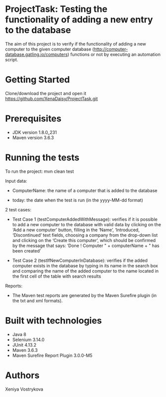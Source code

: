 # ProjectTask: Testing the functionality of adding a new entry to the database 
The aim of this project is to verify if the functionality of adding a new computer to the given computer database (http://computer-database.gatling.io/computers) functions or not by executing an automation script. 

# Getting Started
Clone/download the project and open it https://github.com/XenaDaisy/ProjectTask.git

# Prerequisites
- JDK version 1.8.0_231
- Maven version 3.6.3 

#  Running the tests
To run the project: mvn clean test 

Input data: 

- ComputerName: the name of a computer that is added to the database 

- today: the date when the test is run (in the yyyy-MM-dd format) 


2 test cases: 
- Test Case 1 (testComputerAddedWithMessage):  verifies if it is possible to add a new computer to the database with valid data by clicking on the ‘Add a new computer’ button, filling in the ‘Name’, ‘Introduced, ‘Discontinued’ text fields, choosing a company from the drop-down list and clicking on the ‘Create this computer’, which should be confirmed by the message that says: ‘Done ! Computer " + computerName + " has been created’  

- Test Case 2 (testIfNewComputerInDatabase):  verifies if the added computer exists in the database by typing in its name in the search box and comparing the name of the added computer to the name located in the first cell of the table with search results

Reports: 

- The Maven test reports are generated by the Maven Surefire plugin (in the txt and xml formats).

# Built with technologies 
- Java 8 
- Selenium 3.14.0 
- JUnit 4.13.2
- Maven 3.6.3 
- Maven Surefire Report Plugin 3.0.0-M5

# Authors
Xeniya Vostrykova 
